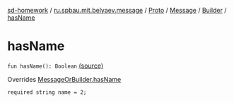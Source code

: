 [sd-homework](../../../../index.md) / [ru.spbau.mit.belyaev.message](../../../index.md) / [Proto](../../index.md) / [Message](../index.md) / [Builder](index.md) / [hasName](.)

# hasName

`fun hasName(): Boolean` [(source)](https://github.com/StasBel/sd-homework/blob/InstantMessenger/src/main/kotlin/ru/spbau/mit/belyaev/message/Proto.java#L587)

Overrides [MessageOrBuilder.hasName](../../-message-or-builder/has-name.md)

`required string name = 2;`

